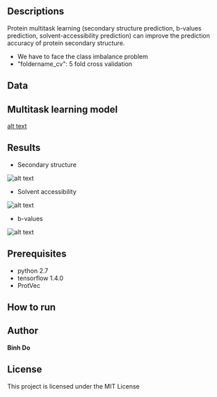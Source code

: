 ## Descriptions

Protein multitask learning (secondary structure prediction, b-values prediction, solvent-accessibility prediction) can improve the prediction accuracy of protein secondary structure.

- We have to face the class imbalance problem
- "foldername_cv": 5 fold cross validation

## Data

## Multitask learning model

[alt text](https://raw.githubusercontent.com/peace195/protein-prediction/master/multitask.jpg)

## Results

* Secondary structure

![alt text](https://raw.githubusercontent.com/peace195/protein-prediction/master/multitask-learning/multitask-8states/cm1.png)

* Solvent accessibility

![alt text](https://raw.githubusercontent.com/peace195/protein-prediction/master/multitask-learning/multitask-8states/cm2.png)

* b-values

![alt text](https://raw.githubusercontent.com/peace195/protein-prediction/master/multitask-learning/multitask-8states/cm3.png)


## Prerequisites

* python 2.7
* tensorflow 1.4.0
* ProtVec

## How to run

## Author

**Binh Do**

## License

This project is licensed under the MIT License

